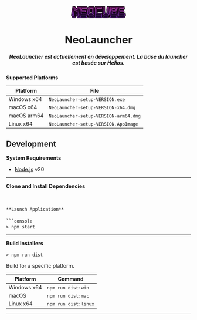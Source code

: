 <p align="center"><img src="./app/assets/images/SealCircle.png" width="150px" alt="aventium softworks"></p>

<h1 align="center">NeoLauncher</h1>

<em><h5 align="center">NeoLauncher est actuellement en développement. La base du launcher est basée sur Helios.</h5></em>





**Supported Platforms**



| Platform | File |
| -------- | ---- |
| Windows x64 | `NeoLauncher-setup-VERSION.exe` |
| macOS x64 | `NeoLauncher-setup-VERSION-x64.dmg` |
| macOS arm64 | `NeoLauncher-setup-VERSION-arm64.dmg` |
| Linux x64 | `NeoLauncher-setup-VERSION.AppImage` |




## Development


**System Requirements**

* [Node.js][nodejs] v20

---

**Clone and Install Dependencies**

```console


**Launch Application**

```console
> npm start
```

---

**Build Installers**


```console
> npm run dist
```

Build for a specific platform.

| Platform    | Command              |
| ----------- | -------------------- |
| Windows x64 | `npm run dist:win`   |
| macOS       | `npm run dist:mac`   |
| Linux x64   | `npm run dist:linux` |


---


[nodejs]: https://nodejs.org/en/ 'Node.js'
[vscode]: https://code.visualstudio.com/ 'Visual Studio Code'
[mainprocess]: https://electronjs.org/docs/tutorial/application-architecture#main-and-renderer-processes 'Main Process'
[rendererprocess]: https://electronjs.org/docs/tutorial/application-architecture#main-and-renderer-processes 'Renderer Process'
[chromedebugger]: https://marketplace.visualstudio.com/items?itemName=msjsdiag.debugger-for-chrome 'Debugger for Chrome'
[discord]: https://discord.gg/zNWUXdt 'Discord'
[wiki]: https://github.com/dscalzi/HeliosLauncher/wiki 'wiki'
[nebula]: https://github.com/dscalzi/Nebula 'dscalzi/Nebula'
[v2branch]: https://github.com/dscalzi/HeliosLauncher/tree/ts-refactor 'v2 branch'
